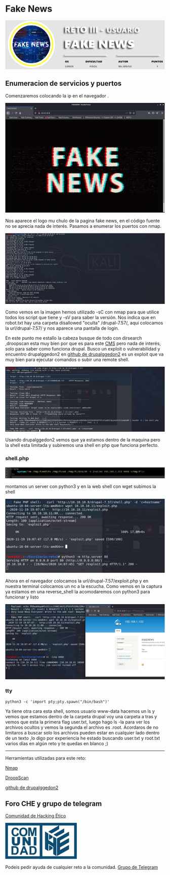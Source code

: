 Fake News
=========

![](../images/reto3/reto3.jpg)

Enumeracion de servicios y puertos
----------------------------------

Comenzaremos colocando la ip en el navegador .

![](../images/reto3/fakenews.jpg)

Nos aparece el logo mu chulo de la pagina fake news, en el código fuente no se aprecia nada de interés. Pasamos a enumerar los puertos con nmap.

![](../images/reto3/nmap.jpg)

Como vemos en la imagen hemos utilizado -sC con nmap para que utilice todos los script que tiene y -sV para saber la versión. Nos indica que en robot.txt hay una carpeta disallowed "oculta" /drupal-7.57/, aqui colocamos la url/drupal-7.57/ y nos aparece una pantalla de login.

En este punto me estallo la cabeza busque de todo con dirsearch ,droopscan esta muy bien por que es para este [CMS](https://es.wikipedia.org/wiki/Sistema_de_gesti%C3%B3n_de_contenidos) pero nada de interés, solo para saber como funciona drupal. Busco un exploit o vulnerabilidad y encuentro drupalggedon2 en [github de drupalggedon2](https://github.com/dreadlocked/Drupalgeddon2/) es un exploit que va muy bien para ejecutar comandos o subir una remote shell.

![](../images/reto3/drupal.jpg)

Usando drupalggedon2 vemos que ya estamos dentro de la maquina pero la shell esta limitada y subiremos una shell en php que funciona perfecto.

### shell.php

![](../images/reto3/shell.jpg)

montamos un server con python3 y en la web shell con wget subimos la shell

![](../images/reto3/upshell.jpg)

Ahora en el navegador colocamos la url/drupal-7.57/exploit.php y en nuestra terminal colocamos un nc a la escucha. Como vemos en la captura ya estamos en una reverse\_shell la acomodaremos con python3 para funcionar y listo

![](../images/reto3/nc.jpg) 

### tty

     
    
    python3 -c 'import pty;pty.spawn("/bin/bash")' 
    
    

Ya tiene otra cara esta shell, somos usuario www-data hacemos un ls y vemos que estamos dentro de la carpeta drupal voy una carpeta a tras y vemos que esta la primera flag user.txt, luego hago ls -la para ver los archivos ocultos y vemos la segunda el archivo es .root. Acordaros de no limitaros a buscar solo los archivos pueden estar en cualquier lado dentro de un texto ,lo digo por experiencia he estado buscando user.txt y root.txt varios días en algún reto y te quedas en blanco ;)

* * *

Herramientas utilizadas para este reto:

[Nmap](https://nmap.org/)

[DroopScan](https://github.com/droope/droopescan)

[github de drupalggedon2](https://github.com/dreadlocked/Drupalgeddon2/)

Foro CHE y grupo de telegram
----------------------------

[Comunidad de Hacking Ético](http://ctf.comunidadhackingetico.es/home)

![](../images/logo.jpg)

Podeis pedir ayuda de cualquier reto a la comunidad. [Grupo de Telegram](https://t.me/HackingEticoEs)
